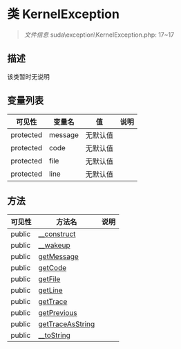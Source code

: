 #  类 KernelException

> *文件信息* suda\exception\KernelException.php: 17~17



## 描述

该类暂时无说明





## 变量列表
| 可见性 |  变量名  |  值| 说明 |
|--------|----|---|---|
| protected   | message | 无默认值 | | 
| protected   | code | 无默认值 | | 
| protected   | file | 无默认值 | | 
| protected   | line | 无默认值 | | 



## 方法


| 可见性 | 方法名 | 说明 |
|--------|-------|------|
| public |[__construct](KernelException/__construct.md) |  |
| public |[__wakeup](KernelException/__wakeup.md) |  |
| public |[getMessage](KernelException/getMessage.md) |  |
| public |[getCode](KernelException/getCode.md) |  |
| public |[getFile](KernelException/getFile.md) |  |
| public |[getLine](KernelException/getLine.md) |  |
| public |[getTrace](KernelException/getTrace.md) |  |
| public |[getPrevious](KernelException/getPrevious.md) |  |
| public |[getTraceAsString](KernelException/getTraceAsString.md) |  |
| public |[__toString](KernelException/__toString.md) |  |
